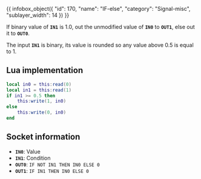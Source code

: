 {{ infobox_object({
	"id": 170,
	"name": "IF-else",
	"category": "Signal-misc",
	"sublayer_width": 14
}) }}

If binary value of **`IN1`** is 1.0, out the unmodified value of **`IN0`** to **`OUT1`**, else out it to **`OUT0`**.

The input **`IN1`** is binary, its value is rounded so any value above 0.5 is equal to 1.

## Lua implementation
```lua
local in0 = this:read(0)
local in1 = this:read(1)
if in1 >= 0.5 then
	this:write(1, in0)
else
	this:write(0, in0)
end
```

## Socket information
- **`IN0`**: Value
- **`IN1`**: Condition
- **`OUT0`**: `IF NOT IN1 THEN IN0 ELSE 0`
- **`OUT1`**: `IF IN1 THEN IN0 ELSE 0`
